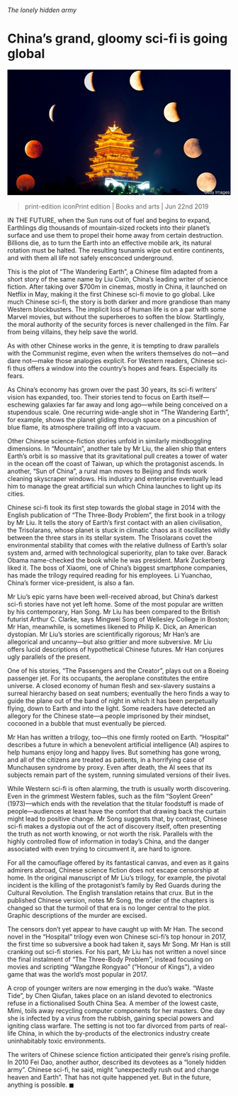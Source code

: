 ###### The lonely hidden army

# China’s grand, gloomy sci-fi is going global 

![image](images/20190622_BKP001_0.jpg) 

> print-edition iconPrint edition | Books and arts | Jun 22nd 2019 

IN THE FUTURE, when the Sun runs out of fuel and begins to expand, Earthlings dig thousands of mountain-sized rockets into their planet’s surface and use them to propel their home away from certain destruction. Billions die, as to turn the Earth into an effective mobile ark, its natural rotation must be halted. The resulting tsunamis wipe out entire continents, and with them all life not safely ensconced underground. 

This is the plot of “The Wandering Earth”, a Chinese film adapted from a short story of the same name by Liu Cixin, China’s leading writer of science fiction. After taking over $700m in cinemas, mostly in China, it launched on Netflix in May, making it the first Chinese sci-fi movie to go global. Like much Chinese sci-fi, the story is both darker and more grandiose than many Western blockbusters. The implicit loss of human life is on a par with some Marvel movies, but without the superheroes to soften the blow. Startlingly, the moral authority of the security forces is never challenged in the film. Far from being villains, they help save the world. 

As with other Chinese works in the genre, it is tempting to draw parallels with the Communist regime, even when the writers themselves do not—and dare not—make those analogies explicit. For Western readers, Chinese sci-fi thus offers a window into the country’s hopes and fears. Especially its fears. 

As China’s economy has grown over the past 30 years, its sci-fi writers’ vision has expanded, too. Their stories tend to focus on Earth itself—eschewing galaxies far far away and long ago—while being conceived on a stupendous scale. One recurring wide-angle shot in “The Wandering Earth”, for example, shows the planet gliding through space on a pincushion of blue flame, its atmosphere trailing off into a vacuum. 

Other Chinese science-fiction stories unfold in similarly mindboggling dimensions. In “Mountain”, another tale by Mr Liu, the alien ship that enters Earth’s orbit is so massive that its gravitational pull creates a tower of water in the ocean off the coast of Taiwan, up which the protagonist ascends. In another, “Sun of China”, a rural man moves to Beijing and finds work cleaning skyscraper windows. His industry and enterprise eventually lead him to manage the great artificial sun which China launches to light up its cities. 

Chinese sci-fi took its first step towards the global stage in 2014 with the English publication of “The Three-Body Problem”, the first book in a trilogy by Mr Liu. It tells the story of Earth’s first contact with an alien civilisation, the Trisolarans, whose planet is stuck in climatic chaos as it oscillates wildly between the three stars in its stellar system. The Trisolarans covet the environmental stability that comes with the relative dullness of Earth’s solar system and, armed with technological superiority, plan to take over. Barack Obama name-checked the book while he was president. Mark Zuckerberg liked it. The boss of Xiaomi, one of China’s biggest smartphone companies, has made the trilogy required reading for his employees. Li Yuanchao, China’s former vice-president, is also a fan. 

Mr Liu’s epic yarns have been well-received abroad, but China’s darkest sci-fi stories have not yet left home. Some of the most popular are written by his contemporary, Han Song. Mr Liu has been compared to the British futurist Arthur C. Clarke, says Mingwei Song of Wellesley College in Boston; Mr Han, meanwhile, is sometimes likened to Philip K. Dick, an American dystopian. Mr Liu’s stories are scientifically rigorous; Mr Han’s are allegorical and uncanny—but also grittier and more subversive. Mr Liu offers lucid descriptions of hypothetical Chinese futures. Mr Han conjures ugly parallels of the present. 

One of his stories, “The Passengers and the Creator”, plays out on a Boeing passenger jet. For its occupants, the aeroplane constitutes the entire universe. A closed economy of human flesh and sex-slavery sustains a surreal hierarchy based on seat numbers; eventually the hero finds a way to guide the plane out of the band of night in which it has been perpetually flying, down to Earth and into the light. Some readers have detected an allegory for the Chinese state—a people imprisoned by their mindset, cocooned in a bubble that must eventually be pierced. 

Mr Han has written a trilogy, too—this one firmly rooted on Earth. “Hospital” describes a future in which a benevolent artificial intelligence (AI) aspires to help humans enjoy long and happy lives. But something has gone wrong, and all of the citizens are treated as patients, in a horrifying case of Munchausen syndrome by proxy. Even after death, the AI sees that its subjects remain part of the system, running simulated versions of their lives. 

While Western sci-fi is often alarming, the truth is usually worth discovering. Even in the grimmest Western fables, such as the film “Soylent Green” (1973)—which ends with the revelation that the titular foodstuff is made of people—audiences at least have the comfort that drawing back the curtain might lead to positive change. Mr Song suggests that, by contrast, Chinese sci-fi makes a dystopia out of the act of discovery itself, often presenting the truth as not worth knowing, or not worth the risk. Parallels with the highly controlled flow of information in today’s China, and the danger associated with even trying to circumvent it, are hard to ignore. 

For all the camouflage offered by its fantastical canvas, and even as it gains admirers abroad, Chinese science fiction does not escape censorship at home. In the original manuscript of Mr Liu’s trilogy, for example, the pivotal incident is the killing of the protagonist’s family by Red Guards during the Cultural Revolution. The English translation retains that crux. But in the published Chinese version, notes Mr Song, the order of the chapters is changed so that the turmoil of that era is no longer central to the plot. Graphic descriptions of the murder are excised. 

The censors don’t yet appear to have caught up with Mr Han. The second novel in the “Hospital” trilogy even won Chinese sci-fi’s top honour in 2017, the first time so subversive a book had taken it, says Mr Song. Mr Han is still cranking out sci-fi stories. For his part, Mr Liu has not written a novel since the final instalment of “The Three-Body Problem”, instead focusing on movies and scripting “Wangzhe Rongyao” (“Honour of Kings”), a video game that was the world’s most popular in 2017. 

A crop of younger writers are now emerging in the duo’s wake. “Waste Tide”, by Chen Qiufan, takes place on an island devoted to electronics refuse in a fictionalised South China Sea. A member of the lowest caste, Mimi, toils away recycling computer components for her masters. One day she is infected by a virus from the rubbish, gaining special powers and igniting class warfare. The setting is not too far divorced from parts of real-life China, in which the by-products of the electronics industry create uninhabitably toxic environments. 

The writers of Chinese science fiction anticipated their genre’s rising profile. In 2010 Fei Dao, another author, described its devotees as a “lonely hidden army”. Chinese sci-fi, he said, might “unexpectedly rush out and change heaven and Earth”. That has not quite happened yet. But in the future, anything is possible. ◼ 

